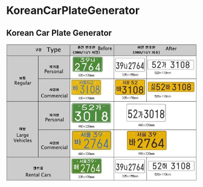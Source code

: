 # KoreanCarPlateGenerator
Korean Car Plate Generator
------------------------
![Alt text](/image/spec.jpg)